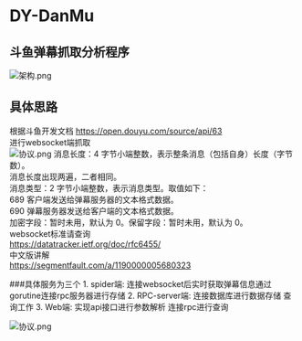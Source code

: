 # DY-DanMu

## 斗鱼弹幕抓取分析程序
![架构.png](https://github.com/xiaxichen/DY-DanMu/blob/master/doc/%E5%BE%AE%E6%9C%8D%E5%8A%A1%E6%9E%B6%E6%9E%84%E5%9B%BE.png)

## 具体思路

根据斗鱼开发文档 https://open.douyu.com/source/api/63  
进行websocket端抓取  
![协议.png](https://github.com/xiaxichen/DY-DanMu/blob/master/doc/%E5%8D%8F%E8%AE%AE.png)
消息长度：4 字节小端整数，表示整条消息（包括自身）长度（字节数）。  
消息长度出现两遍，二者相同。  
消息类型：2 字节小端整数，表示消息类型。取值如下：  
689 客户端发送给弹幕服务器的文本格式数据。  
690 弹幕服务器发送给客户端的文本格式数据。  
加密字段：暂时未用，默认为 0。保留字段：暂时未用，默认为 0。  
websocket标准请查询  
https://datatracker.ietf.org/doc/rfc6455/  
中文版讲解  
https://segmentfault.com/a/1190000005680323  

###具体服务为三个 
    1. spider端:
        连接websocket后实时获取弹幕信息通过gorutine连接rpc服务器进行存储
    2. RPC-server端:
        连接数据库进行数据存储 查询工作
    3. Web端:
        实现api接口进行参数解析 连接rpc进行查询

![协议.png](https://github.com/xiaxichen/DY-DanMu/blob/master/doc/%E6%B5%81%E7%A8%8B%E5%9B%BE.png)